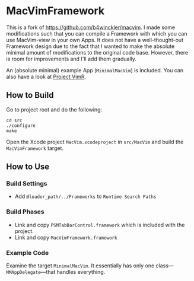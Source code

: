 MacVimFramework
===============

This is a fork of <https://github.com/b4winckler/macvim>. I made some modifications such that you can compile a Framework with which you can use MacVim-view in your own Apps. It does not have a well-thought-out Framework design due to the fact that I wanted to make the absolute minimal amount of modifications to the original code base. However, there is room for improvements and I'll add them gradually.

An (absolute minimal) example App (`MinimalMacVim`) is included. You can also have a look at [Project VimR](https://github.com/qvacua/vimr).

How to Build
------------

Go to project root and do the following:

```
cd src
./configure
make
```

Open the Xcode project `MacVim.xcodeproject` in `src/MacVim` and build the `MacVimFramework` target.

How to Use
----------

### Build Settings
* Add `@loader_path/../Frameworks` to `Runtime Search Paths`

### Build Phases
* Link and copy `PSMTabBarControl.framework` which is included with the project.
* Link and copy `MacVimFramework.framework`

### Example Code
Examine the target `MinimalMacVim`. It essentially has only one class—`MMAppDelegate`—that handles everything.
